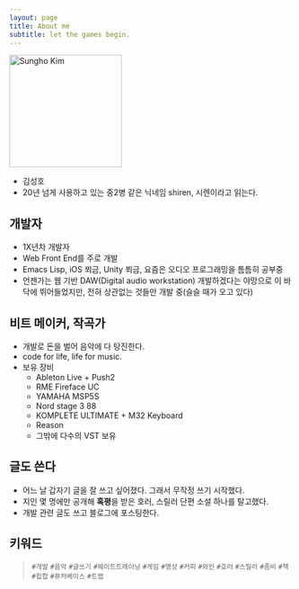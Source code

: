 ```yaml
---
layout: page
title: About me
subtitle: let the games begin.
---
```


<img src="/image/aboutme.png" alt="Sungho Kim" style="width:200px;"/>

- 김성호
- 20년 넘게 사용하고 있는 중2병 같은 닉네임 shiren, 시렌이라고 읽는다.

## 개발자
- 1X년차 개발자
- Web Front End를 주로 개발
- Emacs Lisp, iOS 쬐금, Unity 쬐금, 요즘은 오디오 프로그래밍을 틈틈히 공부중
- 언젠가는 웹 기반 DAW(Digital audio workstation) 개발하겠다는 야망으로 이 바닥에 뛰어들었지만, 전혀 상관없는 것들만 개발 중(슬슬 때가 오고 있다)

## 비트 메이커, 작곡가

- 개발로 돈을 벌어 음악에 다 탕진한다.
- code for life, life for music.
- 보유 장비
    - Ableton Live + Push2
    - RME Fireface UC
    - YAMAHA MSP5S
    - Nord stage 3 88
    - KOMPLETE ULTIMATE + M32 Keyboard
    - Reason
    - 그밖에 다수의 VST 보유

## 글도 쓴다

- 어느 날 갑자기 글을 잘 쓰고 싶어졌다. 그래서 무작정 쓰기 시작했다. 
- 지인 몇 명에만 공개해 **혹평**을 받은 호러, 스릴러 단편 소설 하나를 탈고했다. 
- 개발 관련 글도 쓰고 블로그에 포스팅한다.

## 키워드

> `#개발` `#음악` `#글쓰기` `#웨이트트레이닝` `#게임` `#명상` `#커피` `#와인` `#호러` `#스릴러` `#좀비` `#책` `#힙합` `#퓨처베이스` `#트랩` 